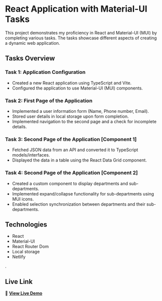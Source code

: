 # React Application with Material-UI Tasks

This project demonstrates my proficiency in React and Material-UI (MUI) by completing various tasks. The tasks showcase different aspects of creating a dynamic web application.

## Tasks Overview

### Task 1: Application Configuration
- Created a new React application using TypeScript and Vite.
- Configured the application to use Material-UI (MUI) components.

### Task 2: First Page of the Application
- Implemented a user information form (Name, Phone number, Email).
- Stored user details in local storage upon form completion.
- Implemented navigation to the second page and a check for incomplete details.

### Task 3: Second Page of the Application [Component 1]
- Fetched JSON data from an API and converted it to TypeScript models/interfaces.
- Displayed the data in a table using the React Data Grid component.

### Task 4: Second Page of the Application [Component 2]
- Created a custom component to display departments and sub-departments.
- Implemented expand/collapse functionality for sub-departments using MUI icons.
- Enabled selection synchronization between departments and their sub-departments.


## Technologies

- React
- Material-UI
- React Router Dom
- Local storage
- Netlify

.
## Live Link

🚀 **[View Live Demo](https://user-hubb.netlify.app/)**
